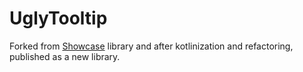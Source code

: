 # UglyTooltip

Forked from [Showcase](https://github.com/tokopedia/ShowCase) library and after kotlinization and refactoring, published as a new library.

